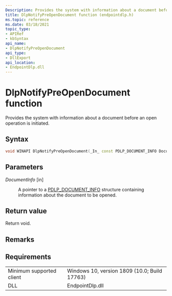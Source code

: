 ```yaml
---
Description: Provides the system with information about a document before an open operation is initiated.
title: DlpNotifyPreOpenDocument function (endpointdlp.h)
ms.topic: reference
ms.date: 03/18/2021
topic_type: 
- APIRef
- kbSyntax
api_name: 
- DlpNotifyPreOpenDocument
api_type: 
- DllExport
api_location: 
- EndpointDlp.dll
---
```


# DlpNotifyPreOpenDocument function

Provides the system with information about a document before an open operation is initiated.

## Syntax


```C++
void WINAPI DlpNotifyPreOpenDocument(_In_ const PDLP_DOCUMENT_INFO DocumentInfo);
```



## Parameters

<dl> <dt>

*DocumentInfo* \[in\]
</dt> <dd>

A pointer to a [PDLP_DOCUMENT_INFO](endpointdlp-dlp_document_info.md) structure containing information about the document to be opened.

</dd> </dl>


## Return value

Return void.

## Remarks


## Requirements



|                                     |                                                                                         |
|-------------------------------------|-----------------------------------------------------------------------------------------|
| Minimum supported client<br/> | Windows 10, version 1809 (10.0; Build 17763)           |
| DLL<br/>                      | EndpointDlp.dll |